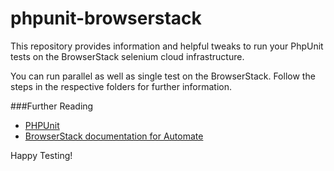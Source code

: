 phpunit-browserstack
=========

This repository provides information and helpful tweaks to run your PhpUnit tests on the BrowserStack selenium cloud infrastructure.

You can run parallel as well as single test on the BrowserStack. Follow the steps in the respective folders for further information.


###Further Reading
- [PHPUnit](https://phpunit.de/)
- [BrowserStack documentation for Automate](https://www.browserstack.com/automate/php)

Happy Testing!
